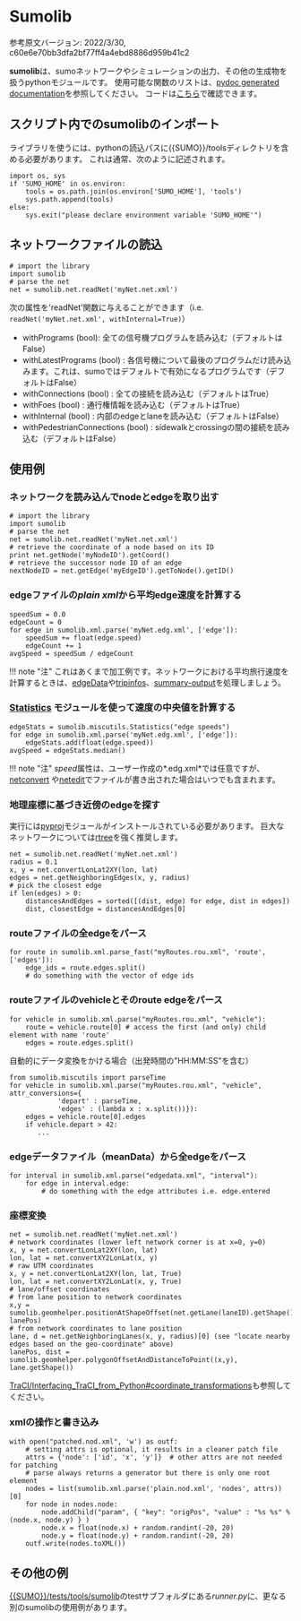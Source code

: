 
# Sumolib

参考原文バージョン: 2022/3/30, c60e6e70bb3dfa2bf77ff4a4ebd8886d959b41c2

**sumolib**は、sumoネットワークやシミュレーションの出力、その他の生成物を扱うpythonモジュールです。
使用可能な関数のリストは、[pydoc generated documentation](http://sumo.dlr.de/pydoc/sumolib.html)を参照してください。
コードは[こちら](https://github.com/eclipse/sumo/tree/main/tools/sumolib)で確認できます。

## スクリプト内での**sumolib**のインポート

ライブラリを使うには、pythonの読込パスに{{SUMO}}/toolsディレクトリを含める必要があります。
これは通常、次のように記述されます。

```
import os, sys
if 'SUMO_HOME' in os.environ:
    tools = os.path.join(os.environ['SUMO_HOME'], 'tools')
    sys.path.append(tools)
else:   
    sys.exit("please declare environment variable 'SUMO_HOME'")
```

## ネットワークファイルの読込

```
# import the library
import sumolib
# parse the net
net = sumolib.net.readNet('myNet.net.xml')
```

次の属性を'readNet'関数に与えることができます（i.e. `readNet('myNet.net.xml', withInternal=True)`）

- withPrograms (bool): 全ての信号機プログラムを読み込む（デフォルトはFalse）
- withLatestPrograms (bool) : 各信号機について最後のプログラムだけ読み込みます。これは、sumoではデフォルトで有効になるプログラムです（デフォルトはFalse）
- withConnections (bool) : 全ての接続を読み込む（デフォルトはTrue）
- withFoes (bool) : 通行権情報を読み込む（デフォルトはTrue）
- withInternal (bool) : 内部のedgeとlaneを読み込む（デフォルトはFalse）
- withPedestrianConnections (bool) : sidewalkとcrossingの間の接続を読み込む（デフォルトはFalse）

## 使用例

### ネットワークを読み込んでnodeとedgeを取り出す

```
# import the library
import sumolib
# parse the net
net = sumolib.net.readNet('myNet.net.xml')
# retrieve the coordinate of a node based on its ID
print net.getNode('myNodeID').getCoord()
# retrieve the successor node ID of an edge
nextNodeID = net.getEdge('myEdgeID').getToNode().getID()
```

### edgeファイルの*plain xml*から平均edge速度を計算する

```
speedSum = 0.0
edgeCount = 0
for edge in sumolib.xml.parse('myNet.edg.xml', ['edge']):
    speedSum += float(edge.speed)
    edgeCount += 1
avgSpeed = speedSum / edgeCount
```

!!! note "注"
    これはあくまで加工例です。ネットワークにおける平均旅行速度を計算するときは、[edgeData](../Simulation/Output/Lane-_or_Edge-based_Traffic_Measures.md)や[tripinfos](../Simulation/Output/TripInfo.md)、[summary-output](../Simulation/Output/Summary.md)を処理しましょう。

### [Statistics](http://sumo.dlr.de/pydoc/sumolib.miscutils.html#Statistics) モジュールを使って速度の中央値を計算する

```
edgeStats = sumolib.miscutils.Statistics("edge speeds")
for edge in sumolib.xml.parse('myNet.edg.xml', ['edge']):
    edgeStats.add(float(edge.speed))
avgSpeed = edgeStats.median()
```

!!! note "注"
    *speed*属性は、ユーザー作成の*.edg.xml*では任意ですが、[netconvert](../netconvert.md) や[netedit](../Netedit/index.md)でファイルが書き出された場合はいつでも含まれます。

### 地理座標に基づき近傍のedgeを探す
実行には[pyproj](https://github.com/pyproj4/pyproj)モジュールがインストールされている必要があります。
巨大なネットワークについては[rtree](https://pypi.org/project/Rtree/)を強く推奨します。

```
net = sumolib.net.readNet('myNet.net.xml')
radius = 0.1
x, y = net.convertLonLat2XY(lon, lat)
edges = net.getNeighboringEdges(x, y, radius)
# pick the closest edge
if len(edges) > 0:
    distancesAndEdges = sorted([(dist, edge) for edge, dist in edges])
    dist, closestEdge = distancesAndEdges[0]
```

### routeファイルの全edgeをパース

```
for route in sumolib.xml.parse_fast("myRoutes.rou.xml", 'route', ['edges']):
    edge_ids = route.edges.split()
    # do something with the vector of edge ids
```

### routeファイルのvehicleとそのroute edgeをパース

```
for vehicle in sumolib.xml.parse("myRoutes.rou.xml", "vehicle"):
    route = vehicle.route[0] # access the first (and only) child element with name 'route'
    edges = route.edges.split()
```

自動的にデータ変換をかける場合（出発時間の"HH:MM:SS"を含む）

```
from sumolib.miscutils import parseTime
for vehicle in sumolib.xml.parse("myRoutes.rou.xml", "vehicle", attr_conversions={
            'depart' : parseTime,
            'edges' : (lambda x : x.split())}):
    edges = vehicle.route[0].edges
    if vehicle.depart > 42:
       ...
```


### edgeデータファイル（meanData）から全edgeをパース

```
for interval in sumolib.xml.parse("edgedata.xml", "interval"):
    for edge in interval.edge:    
        # do something with the edge attributes i.e. edge.entered
```

### 座標変換

```
net = sumolib.net.readNet('myNet.net.xml')
# network coordinates (lower left network corner is at x=0, y=0)
x, y = net.convertLonLat2XY(lon, lat)
lon, lat = net.convertXY2LonLat(x, y)
# raw UTM coordinates
x, y = net.convertLonLat2XY(lon, lat, True)
lon, lat = net.convertXY2LonLat(x, y, True)
# lane/offset coordinates
# from lane position to network coordinates
x,y = sumolib.geomhelper.positionAtShapeOffset(net.getLane(laneID).getShape(), lanePos)
# from network coordinates to lane position
lane, d = net.getNeighboringLanes(x, y, radius)[0] (see "locate nearby edges based on the geo-coordinate" above)
lanePos, dist = sumolib.geomhelper.polygonOffsetAndDistanceToPoint((x,y), lane.getShape())
```
[TraCI/Interfacing_TraCI_from_Python\#coordinate_transformations](../TraCI/Interfacing_TraCI_from_Python.md#coordinate_transformations)も参照してください。

### xmlの操作と書き込み

```
with open("patched.nod.xml", 'w') as outf:
    # setting attrs is optional, it results in a cleaner patch file
    attrs = {'node': ['id', 'x', 'y']}  # other attrs are not needed for patching
    # parse always returns a generator but there is only one root element
    nodes = list(sumolib.xml.parse('plain.nod.xml', 'nodes', attrs))[0]
    for node in nodes.node:
        node.addChild("param", { "key": "origPos", "value" : "%s %s" % (node.x, node.y) } )
        node.x = float(node.x) + random.randint(-20, 20)
        node.y = float(node.y) + random.randint(-20, 20)
    outf.write(nodes.toXML())
```

## その他の例

[{{SUMO}}/tests/tools/sumolib]({{Source}}tests/tools/sumolib)のtestサブフォルダにある*runner.py*に、更なる別のsumolibの使用例があります。

